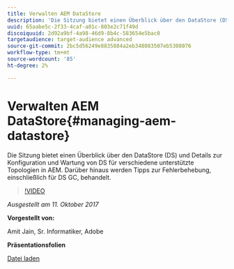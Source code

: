 ```yaml
---
title: Verwalten AEM DataStore
description: 'Die Sitzung bietet einen Überblick über den DataStore (DS) und Details zur Konfiguration und Wartung von DS für verschiedene unterstützte Topologien in AEM. Darüber hinaus werden Tipps zur Fehlerbehebung, einschließlich für DS GC, behandelt. '
uuid: 65aabe5c-2f33-4caf-a01c-803e2c71f49d
discoiquuid: 2d92a9bf-4a98-46d9-8b4c-583654e5bac0
targetaudience: target-audience advanced
source-git-commit: 2bc5d56249e8835884a2eb348083507eb5308076
workflow-type: tm+mt
source-wordcount: '85'
ht-degree: 2%

---
```



# Verwalten AEM DataStore{#managing-aem-datastore}

Die Sitzung bietet einen Überblick über den DataStore (DS) und Details zur Konfiguration und Wartung von DS für verschiedene unterstützte Topologien in AEM. Darüber hinaus werden Tipps zur Fehlerbehebung, einschließlich für DS GC, behandelt.

>[!VIDEO](https://video.tv.adobe.com/v/20422/?quality=9)

*Ausgestellt am 11. Oktober 2017*

**Vorgestellt von:**

Amit Jain, Sr. Informatiker, Adobe

**Präsentationsfolien**

[Datei laden](assets/managing-aem-datastoreoct17.pdf)
<!--
[Get back to the Overview](https://helpx.adobe.com/experience-manager/kt/eseminars/gems/aem-index.html)
-->

